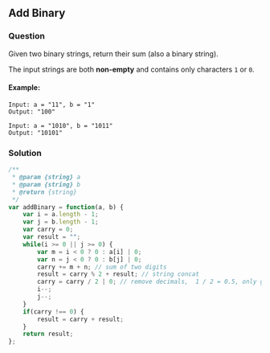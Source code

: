 ## Add Binary

### Question

Given two binary strings, return their sum (also a binary string).

The input strings are both __non-empty__ and contains only characters `1` or `0`.

#### Example:
```shell
Input: a = "11", b = "1"
Output: "100"
```

```shell
Input: a = "1010", b = "1011"
Output: "10101"
```

### Solution
```javascript
/**
 * @param {string} a
 * @param {string} b
 * @return {string}
 */
var addBinary = function(a, b) {
    var i = a.length - 1;
    var j = b.length - 1;
    var carry = 0;
    var result = "";
    while(i >= 0 || j >= 0) {
        var m = i < 0 ? 0 : a[i] | 0;
        var n = j < 0 ? 0 : b[j] | 0;
        carry += m + n; // sum of two digits
        result = carry % 2 + result; // string concat
        carry = carry / 2 | 0; // remove decimals,  1 / 2 = 0.5, only get 0
        i--;
        j--;
    }
    if(carry !== 0) {
        result = carry + result;
    }
    return result;
};
```
